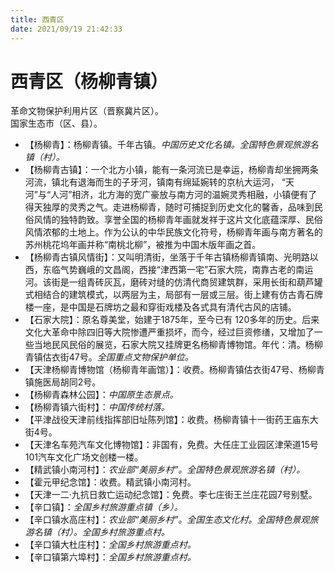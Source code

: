 ```yaml
---
title: 西青区  
date: 2021/09/19 21:42:33  
---
```

  
# 西青区（杨柳青镇）  
革命文物保护利用片区（晋察冀片区）。  
国家生态市（区、县）。  
  
* 【杨柳青】：杨柳青镇。千年古镇。*中国历史文化名镇。全国特色景观旅游名镇（村）。*  
* 【杨柳青古镇】：一个北方小镇，能有一条河流已是幸运，杨柳青却坐拥两条河流，镇北有退海而生的子牙河，镇南有绵延婉转的京杭大运河， “天河”与“人河”相济，北方海的宽广豪放与南方河的温婉灵秀相融，小镇便有了得天独厚的灵秀之气。走进杨柳青，随时可捕捉到历史文化的馨香，品味到民俗风情的独特韵致。享誉全国的杨柳青年画就发祥于这片文化底蕴深厚、民俗风情浓郁的土地上。作为公认的中华民族文化符号，杨柳青年画与南方著名的苏州桃花坞年画并称“南桃北柳”，被推为中国木版年画之首。  
* 【杨柳青古镇风情街】：又叫明清街，坐落于千年古镇杨柳青镇南、光明路以西，东临气势巍峨的文昌阁，西接“津西第一宅”石家大院，南靠古老的南运河。该街是一组青砖灰瓦，磨砖对缝的仿清代商贸建筑群，采用长街和葫芦罐式相结合的建筑模式，以两层为主，局部有一层或三层。街上建有仿古青石牌楼一座，是中国是石牌坊之最和穿街戏楼及各式具有清代古风的店铺。  
* 【石家大院】：原名尊美堂，始建于1875年，至今已有 120多年的历史。后来文化大革命中除四旧等大院惨遭严重损坏，而今，经过巨资修缮，又增加了一些当地民风民俗的展览，石家大院又挂牌更名杨柳青博物馆。年代：清。杨柳青镇估衣街47号。*全国重点文物保护单位。*  
* 【天津杨柳青博物馆（杨柳青年画馆）】：收费。杨柳青镇估衣街47号、杨柳青镇施医局胡同2号。  
* 【杨柳青森林公园】：*中国原生态景点。*  
* 【杨柳青镇六街村】：*中国传统村落。*  
* 【平津战役天津前线指挥部旧址陈列馆】：收费。杨柳青镇十一街药王庙东大街4号。  
* 【天津名车苑汽车文化博物馆】：非国有，免费。大任庄工业园区津荣道15号101汽车文化广场文创楼一楼。  
* 【精武镇小南河村】：*农业部“美丽乡村”。全国特色景观旅游名镇（村）。*  
* 【霍元甲纪念馆】：收费。精武镇小南河村。  
* 【天津一二·九抗日救亡运动纪念馆】：免费。李七庄街王兰庄花园7号别墅。  
* 【辛口镇】：*全国乡村旅游重点镇（乡）。*  
* 【辛口镇水高庄村】：*农业部“美丽乡村”。全国生态文化村。全国特色景观旅游名镇（村）。全国乡村旅游重点村。*  
* 【辛口镇大杜庄村】：*全国乡村旅游重点村。*  
* 【辛口镇第六埠村】：*全国乡村旅游重点村。*  